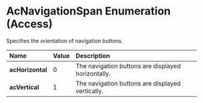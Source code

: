 
# AcNavigationSpan Enumeration (Access)

Specifies the orientation of navigation buttons.



|**Name**|**Value**|**Description**|
|:-----|:-----|:-----|
| **acHorizontal**|0|The navigation buttons are displayed horizontally.|
| **acVertical**|1|The navigation buttons are displayed vertically.|
